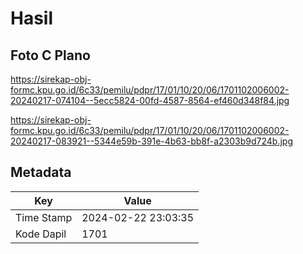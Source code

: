 # Hasil

## Foto C Plano

https://sirekap-obj-formc.kpu.go.id/6c33/pemilu/pdpr/17/01/10/20/06/1701102006002-20240217-074104--5ecc5824-00fd-4587-8564-ef460d348f84.jpg

https://sirekap-obj-formc.kpu.go.id/6c33/pemilu/pdpr/17/01/10/20/06/1701102006002-20240217-083921--5344e59b-391e-4b63-bb8f-a2303b9d724b.jpg


## Metadata

| Key        | Value               |
| ---------- | ------------------- |
| Time Stamp | 2024-02-22 23:03:35 |
| Kode Dapil | 1701                |



